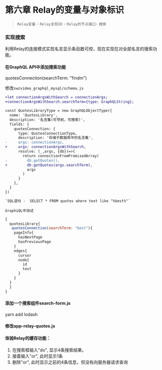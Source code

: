 第六章 Relay的变量与对象标识
=========================

> `Relay变量` - `Relay全局ID` - `Relay的节点接口`- `搜索`

### 实现搜索

利用Relay的连接模式实现名言显示条目数可控，现在实现在对全部名言的搜索功能。

#### 在GraphQL API中添加搜索功能

  quotesConnection(searchTerm: "findm")

修改`swzvideo_graphql_mysql/schema.js`

```diff
+let connectionArgsWithSearch = connectionArgs;
+connectionArgsWithSearch.searchTerm={type: GraphQLString};

const QuotesLibraryType = new GraphQLObjectType({
  name: 'QuotesLibrary',
  description: '名言集(可导航，可搜索)',
  fields: {
    quotesConnection: {
      type: QuotesConnectionType,
      description: '存储于数据库中的名言集',
-     args: connectionArgs,      
+     args: connectionArgsWithSearch,
      resolve: (_,args, {db})=>{
        return connectionFromPromisedArray(
-         db.getQuotes(),
+         db.getQuotes(args.searchTerm),
          args
        )
      }
    },
  }
})

`SQL语句 -  SELECT * FROM quotes where text like "%best%"`

```
`GraphiQL中测试`

```js
{
  quotesLibrary{
   quotesConnection(searchTerm: "best"){
    pageInfo{
      hasNextPage
      hasPreviousPage
    }
    edges{
      cursor
      node{
        id
        text
      }
    }
  }
  }
}
```

#### 添加一个搜索组件search-form.js

  yarn add lodash

#### 修改app-relay-quotes.js

#### 体验Relay的缓存功能：

1. 在搜索框输入"do", 显示4条搜索结果。
2. 接着输入"or", 此时显示1条
3. 删除"or", 此时显示之前的4条信息，但没有向服务器请求查询





